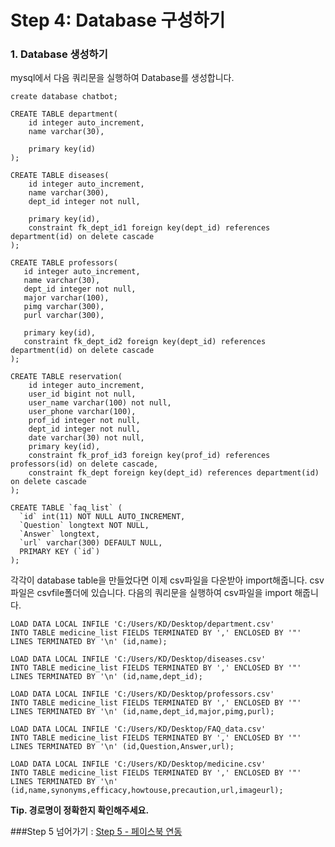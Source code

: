 **Step 4: Database 구성하기**
==================
### 1. Database 생성하기
mysql에서 다음 쿼리문을 실행하여 Database를 생성합니다.

~~~
create database chatbot;

CREATE TABLE department(
    id integer auto_increment,
    name varchar(30),

    primary key(id)
);

CREATE TABLE diseases(
	id integer auto_increment,
    name varchar(300),
    dept_id integer not null,

    primary key(id),
    constraint fk_dept_id1 foreign key(dept_id) references department(id) on delete cascade
);

CREATE TABLE professors(
   id integer auto_increment,
   name varchar(30),
   dept_id integer not null,
   major varchar(100),
   pimg varchar(300),
   purl varchar(300),

   primary key(id),
   constraint fk_dept_id2 foreign key(dept_id) references department(id) on delete cascade
);

CREATE TABLE reservation(
	id integer auto_increment,
    user_id bigint not null,
    user_name varchar(100) not null,
    user_phone varchar(100),
    prof_id integer not null,
    dept_id integer not null,
    date varchar(30) not null,
    primary key(id),
    constraint fk_prof_id3 foreign key(prof_id) references professors(id) on delete cascade,
    constraint fk_dept foreign key(dept_id) references department(id) on delete cascade
);

CREATE TABLE `faq_list` (
  `id` int(11) NOT NULL AUTO_INCREMENT,
  `Question` longtext NOT NULL,
  `Answer` longtext,
  `url` varchar(300) DEFAULT NULL,
  PRIMARY KEY (`id`)
);
~~~
각각이 database table을 만들었다면 이제 csv파일을 다운받아 import해줍니다.
csv파일은 csvfile폴더에 있습니다.
 다음의 쿼리문을 실행하여 csv파일을 import 해줍니다.

~~~
LOAD DATA LOCAL INFILE 'C:/Users/KD/Desktop/department.csv'
INTO TABLE medicine_list FIELDS TERMINATED BY ',' ENCLOSED BY '"'
LINES TERMINATED BY '\n' (id,name);
~~~

~~~
LOAD DATA LOCAL INFILE 'C:/Users/KD/Desktop/diseases.csv'
INTO TABLE medicine_list FIELDS TERMINATED BY ',' ENCLOSED BY '"'
LINES TERMINATED BY '\n' (id,name,dept_id);
~~~

~~~
LOAD DATA LOCAL INFILE 'C:/Users/KD/Desktop/professors.csv'
INTO TABLE medicine_list FIELDS TERMINATED BY ',' ENCLOSED BY '"'
LINES TERMINATED BY '\n' (id,name,dept_id,major,pimg,purl);
~~~

~~~
LOAD DATA LOCAL INFILE 'C:/Users/KD/Desktop/FAQ_data.csv'
INTO TABLE medicine_list FIELDS TERMINATED BY ',' ENCLOSED BY '"'
LINES TERMINATED BY '\n' (id,Question,Answer,url);
~~~

~~~
LOAD DATA LOCAL INFILE 'C:/Users/KD/Desktop/medicine.csv'
INTO TABLE medicine_list FIELDS TERMINATED BY ',' ENCLOSED BY '"'
LINES TERMINATED BY '\n' (id,name,synonyms,efficacy,howtouse,precaution,url,imageurl);
~~~
**Tip. 경로명이 정확한지 확인해주세요.**


###Step 5 넘어가기 : [Step 5 - 페이스북 연동](https://github.com/minD3D/MyDoctor-Guide/blob/master/channels.md)
